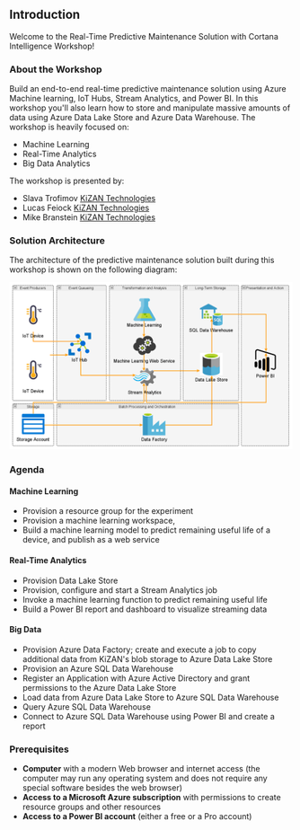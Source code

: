 ## Introduction

Welcome to the Real-Time Predictive Maintenance Solution with Cortana Intelligence Workshop!

### About the Workshop
Build an end-to-end real-time predictive maintenance solution using Azure Machine learning, IoT Hubs, Stream Analytics, and Power BI. In this workshop you'll also learn how to store and manipulate massive amounts of data using Azure Data Lake Store and Azure Data Warehouse. The workshop is heavily focused on:
* Machine Learning
* Real-Time Analytics 
* Big Data Analytics

The workshop is presented by:
* Slava Trofimov [KiZAN Technologies](http://kizan.com)
* Lucas Feiock [KiZAN Technologies](http://kizan.com)
* Mike Branstein [KiZAN Technologies](http://kizan.com)

### Solution Architecture
The architecture of the  predictive maintenance solution built during this workshop is shown on the following diagram:

<img src="images/chapter0/Predictive Maintenance Solution Architecture.png" class="img-large" />


### Agenda
#### Machine Learning
* Provision a resource group for the experiment
* Provision a machine learning workspace, 
* Build a machine learning model to predict remaining useful life of a device, and publish as a web service
	
#### Real-Time Analytics
* Provision Data Lake Store
* Provision, configure and start a Stream Analytics job
* Invoke a machine learning function to predict remaining useful life
* Build a Power BI report and dashboard to visualize streaming data

#### Big Data
* Provision Azure Data Factory; create and execute a job to copy additional data from KiZAN's blob storage to Azure Data Lake Store
* Provision an Azure SQL Data Warehouse
* Register an Application with Azure Active Directory and grant permissions to the Azure Data Lake Store
* Load data from Azure Data Lake Store to Azure SQL Data Warehouse
* Query Azure SQL Data Warehouse
* Connect to Azure SQL Data Warehouse using Power BI and create a report

### Prerequisites
* **Computer** with a modern Web browser and internet access (the computer may run any operating system and does not require any special software besides the web browser)
* **Access to a Microsoft Azure subscription** with permissions to create resource groups and other resources 
* **Access to a Power BI account** (either a free or a Pro account)

